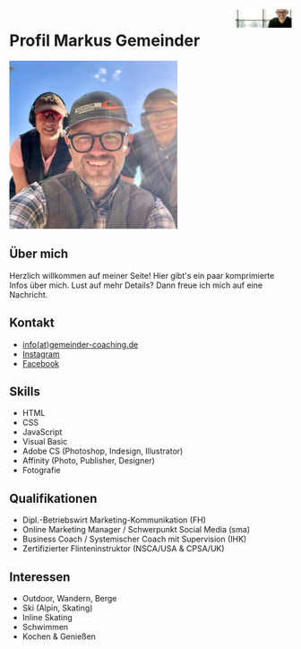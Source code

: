 <img src="/images/markusGemeinder_03.24_11_Banner_Website_3-1.jpg" width="100" align="right">


# Profil Markus Gemeinder
<img src="/images/gmndr-pic-2.jpg" width="300">

## Über mich
Herzlich willkommen auf meiner Seite! Hier gibt's ein paar komprimierte Infos über mich. Lust auf mehr Details? Dann freue ich mich auf eine Nachricht.



## Kontakt
- [info(at)gemeinder-coaching.de](mailto:inf@gemeinder-coaching.de)
- [Instagram](https://www.instagram.com/gemeindercoaching)
- [Facebook](https://www.facebook.com/gemeindercoaching)

## Skills
- HTML
- CSS
- JavaScript
- Visual Basic
- Adobe CS (Photoshop, Indesign, Illustrator)
- Affinity (Photo, Publisher, Designer)
- Fotografie

## Qualifikationen
- Dipl.-Betriebswirt Marketing-Kommunikation (FH)
- Online Marketing Manager / Schwerpunkt Social Media (sma)
- Business Coach / Systemischer Coach mit Supervision (IHK)
- Zertifizierter Flinteninstruktor (NSCA/USA & CPSA/UK)

## Interessen
- Outdoor, Wandern, Berge
- Ski (Alpin, Skating)
- Inline Skating
- Schwimmen
- Kochen & Genießen
